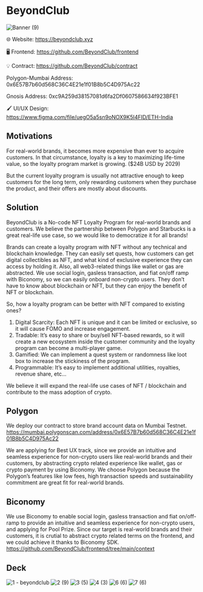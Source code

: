 # BeyondClub

![Banner (9)](https://user-images.githubusercontent.com/90386676/205355242-e1778b72-82ef-4755-9126-0afbc23d48b4.png)

🌐 Website: https://beyondclub.xyz

🖥️ Frontend: https://github.com/BeyondClub/frontend

💡 Contract: https://github.com/BeyondClub/contract

Polygon-Mumbai Address: 0x6E57B7b60d568C36C4E21e1f01B8b5C4D975Ac22

Gnosis Address: 0xc9A259d38157081d6fa2Df0607586634f923BFE1

🖌️ UI/UX Design: https://www.figma.com/file/uegO5a5sn9oNOX9K5l4FID/ETH-India

## Motivations
For real-world brands, it becomes more expensive than ever to acquire customers. In that circumstance, loyalty is a key to maximizing life-time value, so the loyalty program market is growing. ($24B USD by 2029)

But the current loyalty program is usually not attractive enough to keep customers for the long term, only rewarding customers when they purchase the product, and their offers are mostly about discounts.

## Solution
BeyondClub is a No-code NFT Loyalty Program for real-world brands and customers. We believe the partnership between Polygon and Starbucks is a great real-life use case, so we would like to democratize it for all brands!

Brands can create a loyalty program with NFT without any technical and blockchain knowledge. They can easily set quests, how customers can get digital collectibles as NFT, and what kind of exclusive experience they can access by holding it.
Also, all web3-related things like wallet or gas are abstracted. We use social login, gasless transaction, and fiat on/off ramp with Biconomy, so we can easily onboard non-crypto users.
They don’t have to know about blockchain or NFT, but they can enjoy the benefit of NFT or blockchain.

So, how a loyalty program can be better with NFT compared to existing ones?
1. Digital Scarcity: Each NFT is unique and it can be limited or exclusive, so it will cause FOMO and increase engagement.
2. Tradable: It’s easy to share or buy/sell NFT-based rewards, so it will create a new ecosystem inside the customer community and the loyalty program can become a multi-player game.
3. Gamified: We can implement a quest system or randomness like loot box to increase the stickiness of the program.
4. Programmable: It’s easy to implement additional utilities, royalties, revenue share, etc...

We believe it will expand the real-life use cases of NFT / blockchain and contribute to the mass adoption of crypto.

## Polygon
We deploy our contract to store brand account data on Mumbai Testnet.
https://mumbai.polygonscan.com/address/0x6E57B7b60d568C36C4E21e1f01B8b5C4D975Ac22

We are applying for Best UX track, since we provide an intuitive and seamless experience for non-crypto users like real-world brands and their customers, by abstracting crypto related experience like wallet, gas or crypto payment by using Biconomy.
We choose Polygon because the Polygon’s features like low fees, high transaction speeds and sustainability commitment are great fit for real-world brands.

## Biconomy
We use Biconomy to enable social login, gasless transaction and fiat on/off-ramp to provide an intuitive and seamless experience for non-crypto users, and applying for Pool Prize.
Since our target is real-world brands and their customers, it is crutial to abstract crypto related terms on the frontend, and we could achieve it thanks to Biconomy SDK.
https://github.com/BeyondClub/frontend/tree/main/context

## Deck
![1 - beyondclub](https://user-images.githubusercontent.com/90386676/205460430-a16b50a6-18e3-42c1-9477-cac9f9c57e2d.png)
![2 (9)](https://user-images.githubusercontent.com/90386676/205460436-f16f26a9-183b-40f6-bd56-fbac4d3bb726.png)
![3 (5)](https://user-images.githubusercontent.com/90386676/205460506-66612d32-5356-41b3-9bfd-c9c2a011954c.png)
![4 (3)](https://user-images.githubusercontent.com/90386676/205460521-b27463bb-1b3d-43c2-a200-84d7f018e947.png)
![6 (6)](https://user-images.githubusercontent.com/90386676/205460557-bf651f72-dbc9-42c2-85db-fcaeb66b59da.png)
![7 (6)](https://user-images.githubusercontent.com/90386676/205460581-8a6552b0-9ad4-4eec-b158-f678b1cac776.png)
